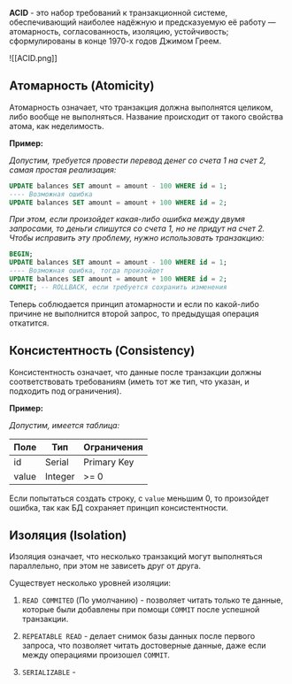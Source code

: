 **ACID** - это набор требований к транзакционной системе, обеспечивающий наиболее надёжную и предсказуемую её работу — атомарность, согласованность, изоляцию, устойчивость; сформулированы в конце 1970-х годов Джимом Греем.

![[ACID.png]]

## Атомарность (Atomicity)

Атомарность означает, что транзакция должна выполнятся целиком, либо вообще не выполняться. Название происходит от такого свойства атома, как неделимость.

**Пример:**

*Допустим, требуется провести перевод денег со счета 1 на счет 2, самая простая реализация:*

```SQL
UPDATE balances SET amount = amount - 100 WHERE id = 1;
---- Возможная ошибка
UPDATE balances SET amount = amount + 100 WHERE id = 2;
```

*При этом, если произойдет какая-либо ошибка между двумя запросами, то деньги спишутся со счета 1, но не придут на счет 2. Чтобы исправить эту проблему, нужно использовать транзакцию:*

```SQL
BEGIN; 
UPDATE balances SET amount = amount - 100 WHERE id = 1;
---- Возможная ошибка, тогда произойдет 
UPDATE balances SET amount = amount + 100 WHERE id = 2;
COMMIT; -- ROLLBACK, если требуется сохранить изменения
```

Теперь соблюдается принцип атомарности и если по какой-либо причине не выполнится второй запрос, то предыдущая операция откатится.

## Консистентность (Consistency)

Консистентность означает, что данные после транзакции должны соответствовать требованиям (иметь тот же тип, что указан, и подходить под ограничения).

**Пример:**

*Допустим, имеется таблица:*

| Поле  | Тип     | Ограничения |
| ----- | ------- | ----------- |
| id    | Serial  | Primary Key |
| value | Integer | >= 0        |

Если попытаться создать строку, с `value` меньшим 0, то произойдет ошибка, так как БД сохраняет принцип консистентности.

## Изоляция (Isolation)

Изоляция означает, что несколько транзакций могут выполняться параллельно, при этом не зависеть друг от друга.

Существует несколько уровней изоляции:

1. `READ COMMITED` (По умолчанию) - позволяет читать только те данные, которые были добавлены при помощи `COMMIT` после успешной транзакции.

2. `REPEATABLE READ` - делает снимок базы данных после первого запроса, что позволяет читать достоверные данные, даже если между операциями произошел `COMMIT`.

3. `SERIALIZABLE` - 